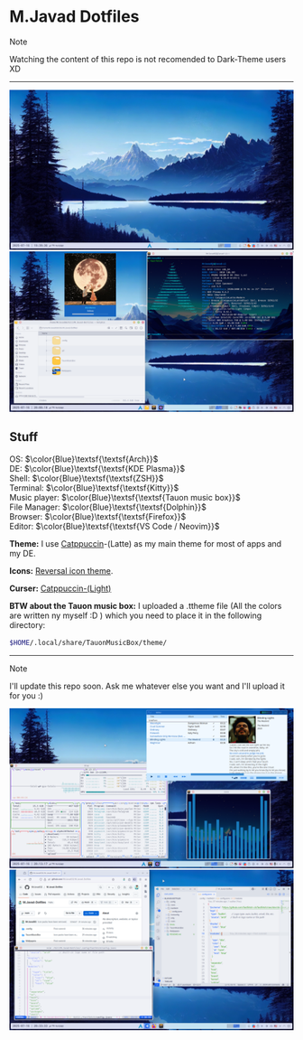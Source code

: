 # M.Javad Dotfiles

> [!NOTE]
> Watching the content of this repo is not recomended to Dark-Theme users XD
***

![Pic1](./Shots/Pic1.png)
![Pic2](./Shots/Pic2.png)


## Stuff

OS: $\color{Blue}\textsf{\textsf{Arch}}$\
DE: $\color{Blue}\textsf{\textsf{KDE  Plasma}}$\
Shell: $\color{Blue}\textsf{\textsf{ZSH}}$\
Terminal: $\color{Blue}\textsf{\textsf{Kitty}}$\
Music player: $\color{Blue}\textsf{\textsf{Tauon music box}}$\
File Manager: $\color{Blue}\textsf{\textsf{Dolphin}}$\
Browser: $\color{Blue}\textsf{\textsf{Firefox}}$\
Editor: $\color{Blue}\textsf{\textsf{VS Code / Neovim}}$


**Theme:** I use [Catppuccin](https://github.com/catppuccin/kde?tab=readme-ov-file#for-kde-plasma-desktop)-(Latte) as my main theme for most of apps and my DE.

**Icons:** [Reversal icon theme](https://github.com/yeyushengfan258/Reversal-icon-theme?tab=readme-ov-file#install).

**Curser:** [Catppuccin-(Light)](https://github.com/catppuccin/cursors?tab=readme-ov-file#installation)


**BTW about the Tauon music box:** I uploaded a .ttheme file (All the colors are written ny myself :D ) which you need to place it in the following directory:
```bash
$HOME/.local/share/TauonMusicBox/theme/
```
*** 
> [!NOTE]
>  I'll update this repo soon. Ask me whatever else you want and I'll upload it for you :)

![Pic3](./Shots/Pic3.png)
![Pic4](./Shots/Pic4.png)